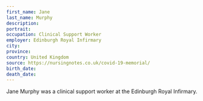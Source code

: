 ```yaml
---
first_name: Jane
last_name: Murphy
description: 
portrait: 
occupation: Clinical Support Worker
employer: Edinburgh Royal Infirmary
city: 
province: 
country: United Kingdom
source: https://nursingnotes.co.uk/covid-19-memorial/
birth_date: 
death_date: 
---
```


Jane Murphy was a clinical support worker at the Edinburgh Royal Infirmary.